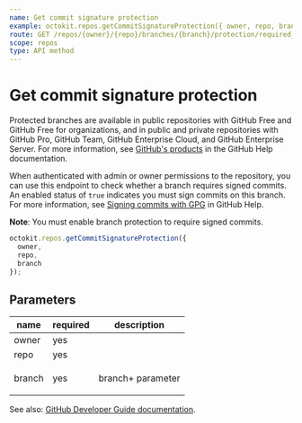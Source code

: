 ```yaml
---
name: Get commit signature protection
example: octokit.repos.getCommitSignatureProtection({ owner, repo, branch })
route: GET /repos/{owner}/{repo}/branches/{branch}/protection/required_signatures
scope: repos
type: API method
---
```


# Get commit signature protection

Protected branches are available in public repositories with GitHub Free and GitHub Free for organizations, and in public and private repositories with GitHub Pro, GitHub Team, GitHub Enterprise Cloud, and GitHub Enterprise Server. For more information, see [GitHub's products](https://help.github.com/github/getting-started-with-github/githubs-products) in the GitHub Help documentation.

When authenticated with admin or owner permissions to the repository, you can use this endpoint to check whether a branch requires signed commits. An enabled status of `true` indicates you must sign commits on this branch. For more information, see [Signing commits with GPG](https://help.github.com/articles/signing-commits-with-gpg) in GitHub Help.

**Note**: You must enable branch protection to require signed commits.

```js
octokit.repos.getCommitSignatureProtection({
  owner,
  repo,
  branch
});
```

## Parameters

<table>
  <thead>
    <tr>
      <th>name</th>
      <th>required</th>
      <th>description</th>
    </tr>
  </thead>
  <tbody>
    <tr><td>owner</td><td>yes</td><td>

</td></tr>
<tr><td>repo</td><td>yes</td><td>

</td></tr>
<tr><td>branch</td><td>yes</td><td>

branch+ parameter

</td></tr>
  </tbody>
</table>

See also: [GitHub Developer Guide documentation](https://docs.github.com/rest/reference/repos#get-commit-signature-protection).
